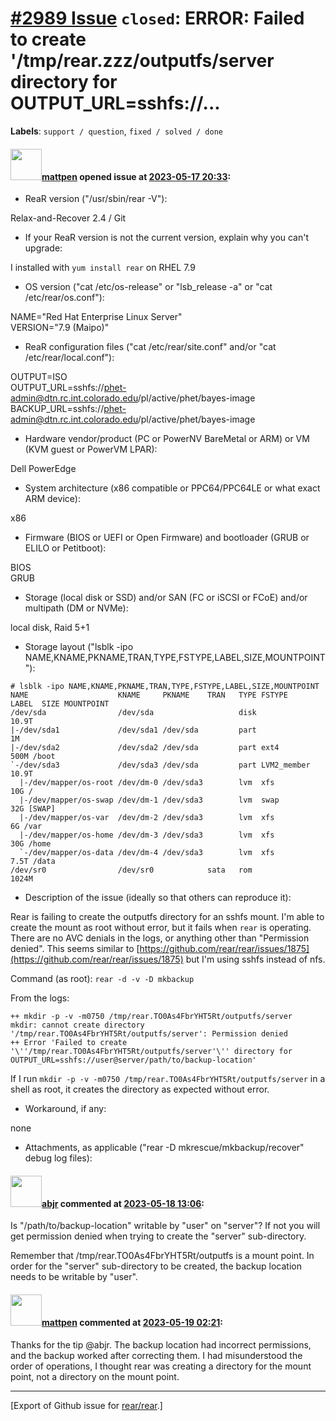 [\#2989 Issue](https://github.com/rear/rear/issues/2989) `closed`: ERROR: Failed to create '/tmp/rear.zzz/outputfs/server directory for OUTPUT\_URL=sshfs://...
===============================================================================================================================================================

**Labels**: `support / question`, `fixed / solved / done`

#### <img src="https://avatars.githubusercontent.com/u/11747676?u=f1a89dd939dae0db5932c408a91e72420a0ce4d2&v=4" width="50">[mattpen](https://github.com/mattpen) opened issue at [2023-05-17 20:33](https://github.com/rear/rear/issues/2989):

<!-- Relax-and-Recover (ReaR) Issue Template

Fill in the following items before submitting a new issue.
(quick response is not guaranteed with free support):

Please use proper GitHub Flavoured Markdown,
see "Basic writing and formatting syntax" at
https://docs.github.com/en/get-started/writing-on-github/getting-started-with-writing-and-formatting-on-github/basic-writing-and-formatting-syntax

-- You can safely remove this comment block
-->

-   ReaR version ("/usr/sbin/rear -V"):

Relax-and-Recover 2.4 / Git

-   If your ReaR version is not the current version, explain why you
    can't upgrade:

I installed with `yum install rear` on RHEL 7.9

-   OS version ("cat /etc/os-release" or "lsb\_release -a" or "cat
    /etc/rear/os.conf"):

NAME="Red Hat Enterprise Linux Server"  
VERSION="7.9 (Maipo)"

-   ReaR configuration files ("cat /etc/rear/site.conf" and/or "cat
    /etc/rear/local.conf"):

OUTPUT=ISO  
OUTPUT\_URL=sshfs://phet-admin@dtn.rc.int.colorado.edu/pl/active/phet/bayes-image  
BACKUP\_URL=sshfs://phet-admin@dtn.rc.int.colorado.edu/pl/active/phet/bayes-image

-   Hardware vendor/product (PC or PowerNV BareMetal or ARM) or VM (KVM
    guest or PowerVM LPAR):

Dell PowerEdge

-   System architecture (x86 compatible or PPC64/PPC64LE or what exact
    ARM device):

x86

-   Firmware (BIOS or UEFI or Open Firmware) and bootloader (GRUB or
    ELILO or Petitboot):

BIOS  
GRUB

-   Storage (local disk or SSD) and/or SAN (FC or iSCSI or FCoE) and/or
    multipath (DM or NVMe):

local disk, Raid 5+1

-   Storage layout ("lsblk -ipo
    NAME,KNAME,PKNAME,TRAN,TYPE,FSTYPE,LABEL,SIZE,MOUNTPOINT"):

<!-- -->

    # lsblk -ipo NAME,KNAME,PKNAME,TRAN,TYPE,FSTYPE,LABEL,SIZE,MOUNTPOINT
    NAME                    KNAME     PKNAME    TRAN   TYPE FSTYPE      LABEL  SIZE MOUNTPOINT
    /dev/sda                /dev/sda                   disk                   10.9T 
    |-/dev/sda1             /dev/sda1 /dev/sda         part                      1M 
    |-/dev/sda2             /dev/sda2 /dev/sda         part ext4               500M /boot
    `-/dev/sda3             /dev/sda3 /dev/sda         part LVM2_member       10.9T 
      |-/dev/mapper/os-root /dev/dm-0 /dev/sda3        lvm  xfs                 10G /
      |-/dev/mapper/os-swap /dev/dm-1 /dev/sda3        lvm  swap                32G [SWAP]
      |-/dev/mapper/os-var  /dev/dm-2 /dev/sda3        lvm  xfs                  6G /var
      |-/dev/mapper/os-home /dev/dm-3 /dev/sda3        lvm  xfs                 30G /home
      `-/dev/mapper/os-data /dev/dm-4 /dev/sda3        lvm  xfs                7.5T /data
    /dev/sr0                /dev/sr0            sata   rom                    1024M 

-   Description of the issue (ideally so that others can reproduce it):

Rear is failing to create the outputfs directory for an sshfs mount. I'm
able to create the mount as root without error, but it fails when `rear`
is operating. There are no AVC denials in the logs, or anything other
than "Permission denied". This seems similar to
[https://github.com/rear/rear/issues/1875](https://github.com/rear/rear/issues/1875)
but I'm using sshfs instead of nfs.

Command (as root): `rear -d -v -D mkbackup`

From the logs:

    ++ mkdir -p -v -m0750 /tmp/rear.TO0As4FbrYHT5Rt/outputfs/server
    mkdir: cannot create directory '/tmp/rear.TO0As4FbrYHT5Rt/outputfs/server': Permission denied
    ++ Error 'Failed to create '\''/tmp/rear.TO0As4FbrYHT5Rt/outputfs/server'\'' directory for OUTPUT_URL=sshfs://user@server/path/to/backup-location'

If I run `mkdir -p -v -m0750 /tmp/rear.TO0As4FbrYHT5Rt/outputfs/server`
in a shell as root, it creates the directory as expected without error.

-   Workaround, if any:

none

-   Attachments, as applicable ("rear -D mkrescue/mkbackup/recover"
    debug log files):

#### <img src="https://avatars.githubusercontent.com/u/1922748?v=4" width="50">[abjr](https://github.com/abjr) commented at [2023-05-18 13:06](https://github.com/rear/rear/issues/2989#issuecomment-1553029509):

Is "/path/to/backup-location" writable by "user" on "server"? If not you
will get permission denied when trying to create the "server"
sub-directory.

Remember that /tmp/rear.TO0As4FbrYHT5Rt/outputfs is a mount point. In
order for the "server" sub-directory to be created, the backup location
needs to be writable by "user".

#### <img src="https://avatars.githubusercontent.com/u/11747676?u=f1a89dd939dae0db5932c408a91e72420a0ce4d2&v=4" width="50">[mattpen](https://github.com/mattpen) commented at [2023-05-19 02:21](https://github.com/rear/rear/issues/2989#issuecomment-1553914331):

Thanks for the tip @abjr. The backup location had incorrect permissions,
and the backup worked after correcting them. I had misunderstood the
order of operations, I thought rear was creating a directory for the
mount point, not a directory on the mount point.

------------------------------------------------------------------------

\[Export of Github issue for
[rear/rear](https://github.com/rear/rear).\]
